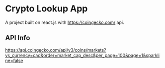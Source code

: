 # Crypto Lookup App

A project built on react.js with https://coingecko.com/ api.


## API Info

https://api.coingecko.com/api/v3/coins/markets?vs_currency=cad&order=market_cap_desc&per_page=100&page=1&sparkline=false
